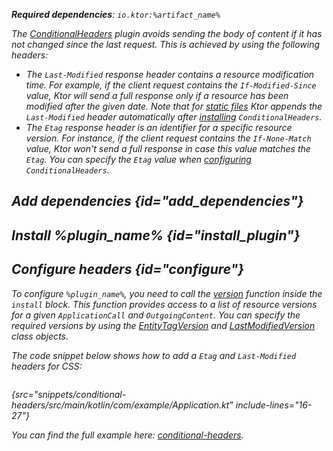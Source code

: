 [//]: # (title: Conditional headers)

<primary-label ref="server-plugin"/>

<var name="artifact_name" value="ktor-server-conditional-headers"/>
<var name="package_name" value="io.ktor.server.plugins.conditionalheaders"/>
<var name="plugin_name" value="ConditionalHeaders"/>

<tldr>
<p>
<b>Required dependencies</b>: <code>io.ktor:%artifact_name%</code>
</p>
<var name="example_name" value="conditional-headers"/>
<include from="lib.topic" element-id="download_example"/>
<include from="lib.topic" element-id="native_server_supported"/>
</tldr>

The [ConditionalHeaders](https://api.ktor.io/ktor-server-conditional-headers/io.ktor.server.plugins.conditionalheaders/-conditional-headers.html) plugin avoids sending the body of content if it has not changed since the last request. This is achieved by using the following headers:
* The `Last-Modified` response header contains a resource modification time. For example, if the client request contains the `If-Modified-Since` value, Ktor will send a full response only if a resource has been modified after the given date. Note that for [static files](server-static-content.md) Ktor appends the `Last-Modified` header automatically after [installing](#install_plugin) `ConditionalHeaders`.
* The `Etag` response header is an identifier for a specific resource version. For instance, if the client request contains the `If-None-Match` value, Ktor won't send a full response in case this value matches the `Etag`. You can specify the `Etag` value when [configuring](#configure) `ConditionalHeaders`.

## Add dependencies {id="add_dependencies"}

<include from="lib.topic" element-id="add_ktor_artifact_intro"/>
<include from="lib.topic" element-id="add_ktor_artifact"/>

## Install %plugin_name% {id="install_plugin"}

<include from="lib.topic" element-id="install_plugin"/>
<include from="lib.topic" element-id="install_plugin_route"/>


## Configure headers {id="configure"}

To configure `%plugin_name%`, you need to call the [version](https://api.ktor.io/ktor-server-conditional-headers/io.ktor.server.plugins.conditionalheaders/-conditional-headers-config/version.html) function inside the `install` block. This function provides access to a list of resource versions for a given `ApplicationCall` and `OutgoingContent`. You can specify the required versions by using the [EntityTagVersion](https://api.ktor.io/ktor-http/io.ktor.http.content/-entity-tag-version/index.html) and [LastModifiedVersion](https://api.ktor.io/ktor-http/io.ktor.http.content/-last-modified-version/index.html) class objects.

The code snippet below shows how to add a `Etag` and `Last-Modified` headers for CSS:
```kotlin
```
{src="snippets/conditional-headers/src/main/kotlin/com/example/Application.kt" include-lines="16-27"}

You can find the full example here: [conditional-headers](https://github.com/ktorio/ktor-documentation/tree/%ktor_version%/codeSnippets/snippets/conditional-headers).
